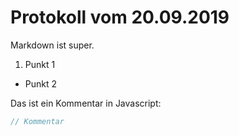 # Protokoll vom 20.09.2019

Markdown ist super.

1. Punkt 1
* Punkt 2 

Das ist ein Kommentar in Javascript:

``` Javascript
// Kommentar 
```